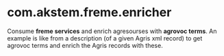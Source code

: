 # com.akstem.freme.enricher
Consume **freme services** and enrich agresourses with **agrovoc terms**. 
An example is like from a description (of a given Agris xml record) to get agrovoc terms and enrich the Agris records with these.

